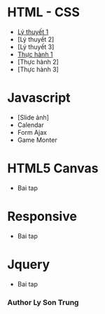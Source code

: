 # HTML - CSS
* [Lý thuyết 1](https://lysontrung.github.io/LyThuyet1/)
* [Lý thuyết 2]
* [Lý thuyết 3]
* [Thực hành 1](https://lysontrung.github.io/ThucHanh1/)
* [Thực hành 2]
* [Thực hành 3]

# Javascript
* [Slide ảnh]
* Calendar
* Form Ajax
* Game Monter

# HTML5 Canvas
* Bai tap 

# Responsive
* Bai tap 

# Jquery
* Bai tap

### Author Ly Son Trung

